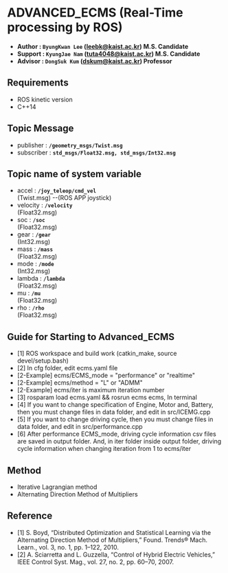 # ADVANCED_ECMS (Real-Time processing by ROS)
- **Author  : `ByungKwan Lee` (leebk@kaist.ac.kr)    M.S. Candidate**
- **Support : `KyungJae Nam`  (tuta4048@kaist.ac.kr) M.S. Candidate**
- **Advisor : `DongSuk Kum`   (dskum@kaist.ac.kr)    Professor**

## Requirements
- ROS kinetic version
- C++14

## Topic Message
- publisher   : **`/geometry_msgs/Twist.msg`**<br />
- subscriber  : **`std_msgs/Float32.msg, std_msgs/Int32.msg`**<br />

## Topic name of system variable
- accel          : **`/joy_teleop/cmd_vel`**<br /> (Twist.msg) --(ROS APP joystick)
- velocity       : **`/velocity`**<br />           (Float32.msg)
- soc            : **`/soc`**<br />                (Float32.msg)
- gear           : **`/gear`**<br />               (Int32.msg)
- mass           : **`/mass`**<br />               (Float32.msg)
- mode           : **`/mode`**<br />               (Int32.msg)
- lambda         : **`/lambda`**<br />             (Float32.msg)
- mu             : **`/mu`**<br />                 (Float32.msg)
- rho            : **`/rho`**<br />                (Float32.msg)

## Guide for Starting to Advanced_ECMS
- [1] ROS workspace and build work (catkin_make, source devel/setup.bash)
- [2] In cfg folder, edit ecms.yaml file
- [2-Example] ecms/ECMS_mode = "performance" or "realtime"
- [2-Example] ecms/method = "L" or "ADMM"
- [2-Example] ecms/iter is maximum iteration number
- [3] rosparam load ecms.yaml && rosrun ecms ecms, In terminal
- [4] If you want to change specification of Engine, Motor and, Battery, then you must change files in data folder, and edit in src/ICEMG.cpp
- [5] If you want to change driving cycle, then you must change files in data folder, and edit in src/performance.cpp
- [6] After performance ECMS_mode, driving cycle information csv files are saved in output folder. And, in iter folder inside output folder, driving cycle information when changing iteration from 1 to ecms/iter


## Method
- Iterative Lagrangian method
- Alternating Direction Method of Multipliers

## Reference
- [1] S. Boyd, “Distributed Optimization and Statistical Learning via the Alternating Direction Method of Multipliers,” Found. Trends® Mach. Learn., vol. 3, no. 1, pp. 1–122, 2010.
- [2] A. Sciarretta and L. Guzzella, “Control of Hybrid Electric Vehicles,” IEEE Control Syst. Mag., vol. 27, no. 2, pp. 60–70, 2007.


